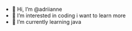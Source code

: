 - 👋 Hi, I’m @adriianne
- 👀 I’m interested in coding i want to learn more 
- 🌱 I’m currently learning java 

<!---
adriianne/adriianne is a ✨ special ✨ repository because its `README.md` (this file) appears on your GitHub profile.
You can click the Preview link to take a look at your changes.
--->
